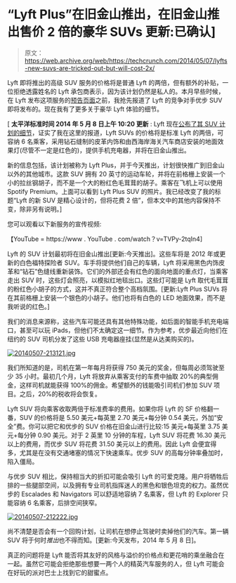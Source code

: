 # “Lyft Plus”在旧金山推出，在旧金山推出售价 2 倍的豪华 SUVs 更新:已确认] 

> 原文：<https://web.archive.org/web/https://techcrunch.com/2014/05/07/lyfts-new-suvs-are-tricked-out-but-will-cost-2x/>

Lyft 即将推出的高级 SUV 服务的价格将是普通 Lyft 的两倍，但有额外的补贴，一位拒绝透露姓名的 Lyft 承包商表示，因为该计划仍然是私人的。本月早些时候，在 Lyft 发布这项服务的[预告页面](https://web.archive.org/web/20230228150327/http://get.lyft.com/magic/)之前，我抢先报道了 Lyft 的竞争对手优步 SUV 即将发布的。现在我有了更多关于豪华 Lyft 体验的细节。

[ **太平洋标准时间 2014 年 5 月 8 日上午 10:20 更新** : Lyft 现在[公布了其 SUV 计划的细节](https://web.archive.org/web/20230228150327/http://blog.lyft.com/posts/2014/5/7/introducing-lyft-plus-the-premium-ride-redefined)，证实了我在这里的报道，Lyft SUVs 的价格将是标准 Lyft 的两倍，可容纳 6 名乘客，采用钻石缝制的皮革内饰和由西海岸海关汽车商店安装的地面效果灯(尽管不一定是红色的)，提供手机充电器，并将在旧金山推出。

新的信息包括，该计划被称为 Lyft Plus，并于今天推出，计划很快推广到旧金山以外的其他城市。这款 SUV 拥有 20 英寸的运动车轮，并将在前格栅上安装一个小的拉丝钢胡子，而不是一个大的粉红色毛茸茸的胡子。乘客在飞机上可以使用 Spotify Premium。上面可以看到 Lyft Plus SUV 的照片。我已经改变了我的标题“Lyft 的新 SUV 是精心设计的，但将花费 2 倍”，但本文中的其他内容保持不变，除非另有说明。]

您可以观看以下新服务的宣传视频:

【YouTube = https://www . YouTube . com/watch？v=TVPy-2tqIn4]

Lyft 的 SUV 计划最初将在旧金山推出[更新:今天推出]。这些车将是 2012 年或更新的白色福特探险者 SUV。车手将提供他们自己的车辆，Lyft 将采用黑色内饰皮革和“钻石”色缝线重新装饰。它们的外部还会有红色的面向地面的重点灯，当乘客走出 SUV 时，这些灯会照亮，以模拟红地毯出口。这些灯可能是 Lyft 取代毛茸茸的粉红色小胡子的方式，这并不真正符合整个高档氛围。[更新:Lyft Plus SUVs 将在其前格栅上安装一个银色的小胡子。他们也将有白色的 LED 地面效果，而不是我听说的红色。]

我们的消息来源称，这些汽车可能还具有其他特殊功能，如后面的智能手机充电端口，甚至可以玩 iPads，但他们不太确定这一细节。作为参考，优步最近向他们在纽约的 SUV 司机分发了这些 USB 充电器座挂(显然是从达美购买的)。

[![20140507-213121.jpg](img/1316474911af015f34e801a035163bff.png)](https://web.archive.org/web/20230228150327/https://techcrunch.com/wp-content/uploads/2014/05/20140507-213121.jpg)

我们所知道的是，司机在第一年每月将获得 750 美元的奖金，但每周必须驾驶至少 35 小时。最初几个月，Lyft 将放弃从乘客支付的车费中抽取 20%的典型佣金，这样司机就能获得 100%的佣金。希望额外的钱能吸引司机们参加 SUV 项目。之后，20%的税收将会恢复。

Lyft SUV 将向乘客收取两倍于标准费率的费用。如果你将 Lyft 的 SF 价格翻一番，SUV 的价格将是 5.50 美元+每英里 2.70 美元+每分钟 0.54 美元，外加“安全”费。你可以把它和优步的 SUV 价格在旧金山进行比较:15 美元+每英里 3.75 美元+每分钟 0.90 美元。对于 2 英里 10 分钟的车程，Lyft SUV 将花费 16.30 美元以上的费用，而优步 SUV 将花费 31.50 美元以上的费用。因此 Lyft 会便宜得多，尤其是在没有交通堵塞的情况下快速乘车。优步 SUV 的高每分钟率叠加时，陷入僵局。

与优步 SUV 相比，保持相当大的折扣可能会吸引 Lyft 的可爱克隆。用户将牺牲后排的一些腿部空间，以及拥有专业司机指挥迷人的黑色和银色坦克的权力。虽然优步的 Escalades 和 Navigators 可以舒适地容纳 7 名乘客，但 Lyft 的 Explorer 只能容纳 6 名乘客，后排空间狭窄。

[![20140507-212222.jpg](img/f1915f4fa104a5a78ce642b8d547d4ab.png)](https://web.archive.org/web/20230228150327/https://techcrunch.com/wp-content/uploads/2014/05/20140507-212222.jpg)

尚不清楚是否会有一个回购计划，让司机在想停止驾驶时卖掉他们的汽车。第一辆 SUV 将于何时*推出*也不得而知。[更新:今天发布，2014 年 5 月 8 日]。

真正的问题将是 Lyft 能否将其友好的风格与溢价的价格点和更花哨的乘坐融合在一起。虽然它可能会拒绝那些想要一两个人的精英汽车服务的人，但 Lyft 可能会在好玩的派对巴士上找到它的甜蜜点。